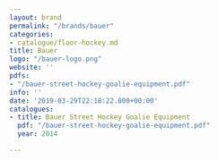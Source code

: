 ```yaml
---
layout: brand
permalink: "/brands/bauer"
categories:
- catalogue/floor-hockey.md
title: Bauer
logo: "/bauer-logo.png"
website: ''
pdfs:
- "/bauer-street-hockey-goalie-equipment.pdf"
info: ''
date: '2019-03-29T22:18:22.000+00:00'
catalogues:
- title: Bauer Street Hockey Goalie Equipment
  pdf: "/bauer-street-hockey-goalie-equipment.pdf"
  year: 2014

---
```

